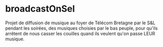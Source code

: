 # broadcastOnSel
Projet de diffusion de musique au foyer de Télécom Bretagne par le S&amp;L pendant les soirées, des musiques choisies par le bas peuple, pour qu'ils arrêtent de nous casser les couilles quand ils veulent qu'on passe LEUR musique.
